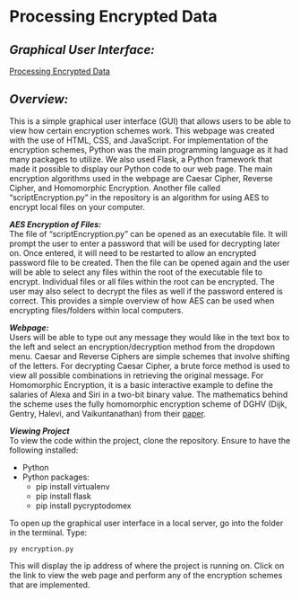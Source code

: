# __Processing Encrypted Data__

## _Graphical User Interface:_
[Processing Encrypted Data](http://52.91.201.108:8080/)

## _Overview:_
This is a simple graphical user interface (GUI) that allows users to be able to view how certain encryption schemes work. This webpage was created with the use of HTML, CSS, and JavaScript. For implementation of the encryption schemes, Python was the main programming language as it had many packages to utilize. We also used Flask, a Python framework that made it possible to display our Python code to our web page. The main encryption algorithms used in the webpage are Caesar Cipher, Reverse Cipher, and Homomorphic Encryption. Another file called “scriptEncryption.py” in the repository is an algorithm for using AES to encrypt local files on your computer. 

***AES Encryption of Files:*** <br />
The file of “scriptEncryption.py” can be opened as an executable file. It will prompt the user to enter a password that will be used for decrypting later on. Once entered, it will need to be restarted to allow an encrypted password file to be created. Then the file can be opened again and the user will be able to select any files within the root of the executable file to encrypt. Individual files or all files within the root can be encrypted. The user may also select to decrypt the files as well if the password entered is correct. This provides a simple overview of how AES can be used when encrypting files/folders within local computers.

***Webpage:*** <br />
Users will be able to type out any message they would like in the text box to the left and select an encryption/decryption method from the dropdown menu. Caesar and Reverse Ciphers are simple schemes that involve shifting of the letters. For decrypting Caesar Cipher, a brute force method is used to view all possible combinations in retrieving the original message. For Homomorphic Encryption, it is a basic interactive example to define the salaries of Alexa and Siri in a two-bit binary value. The mathematics behind the scheme uses the fully homomorphic encryption scheme of DGHV (Dijk, Gentry, Halevi, and Vaikuntanathan) from their [paper](https://eprint.iacr.org/2009/616.pdf). 

***Viewing Project*** <br />
To view the code within the project, clone the repository. Ensure to have the following installed:
* Python
* Python packages:
  * pip install virtualenv
  * pip install flask
  * pip install pycryptodomex

To open up the graphical user interface in a local server, go into the folder in the terminal. Type:

```py encryption.py```

This will display the ip address of where the project is running on. Click on the link to view the web page and perform any of the encryption schemes that are implemented.

